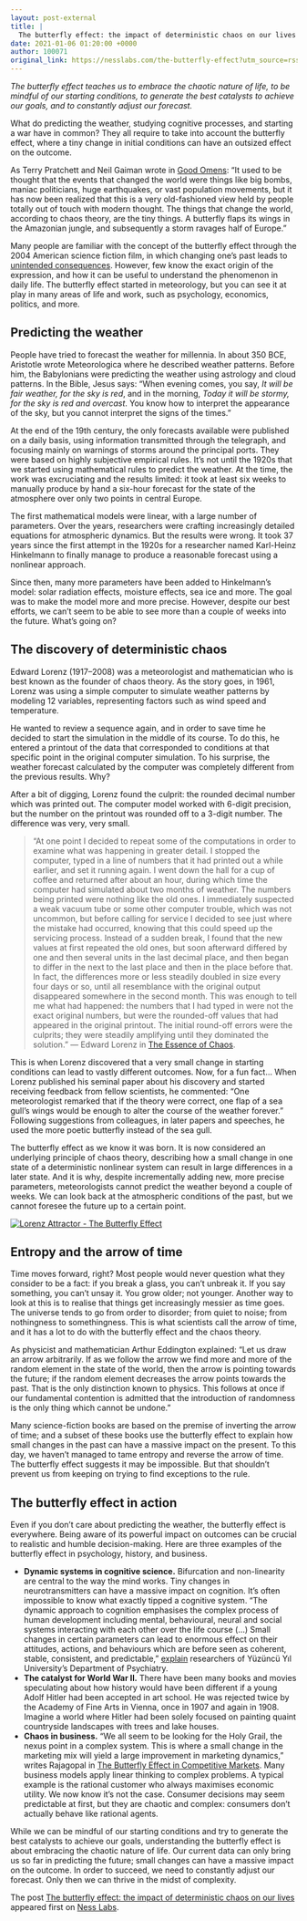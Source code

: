 ```yaml
---
layout: post-external
title: |
  The butterfly effect: the impact of deterministic chaos on our lives
date: 2021-01-06 01:20:00 +0000
author: 100071
original_link: https://nesslabs.com/the-butterfly-effect?utm_source=rss&utm_medium=rss&utm_campaign=the-butterfly-effect
---
```


_The butterfly effect teaches us to embrace the chaotic nature of life, to be mindful of our starting conditions, to generate the best catalysts to achieve our goals, and to constantly adjust our forecast._

What do predicting the weather, studying cognitive processes, and starting a war have in common? They all require to take into account the butterfly effect, where a tiny change in initial conditions can have an outsized effect on the outcome.

As Terry Pratchett and Neil Gaiman wrote in [Good Omens](https://amzn.to/3b9sJyu): “It used to be thought that the events that changed the world were things like big bombs, maniac politicians, huge earthquakes, or vast population movements, but it has now been realized that this is a very old-fashioned view held by people totally out of touch with modern thought. The things that change the world, according to chaos theory, are the tiny things. A butterfly flaps its wings in the Amazonian jungle, and subsequently a storm ravages half of Europe.”

Many people are familiar with the concept of the butterfly effect through the 2004 American science fiction film, in which changing one’s past leads to [unintended consequences](https://nesslabs.com/cobra-effect). However, few know the exact origin of the expression, and how it can be useful to understand the phenomenon in daily life. The butterfly effect started in meteorology, but you can see it at play in many areas of life and work, such as psychology, economics, politics, and more.

## Predicting the weather

People have tried to forecast the weather for millennia. In about 350 BCE, Aristotle wrote Meteorologica where he described weather patterns. Before him, the Babylonians were predicting the weather using astrology and cloud patterns. In the Bible, Jesus says: “When evening comes, you say, _It will be fair weather, for the sky is red_, and in the morning, _Today it will be stormy, for the sky is red and overcast_. You know how to interpret the appearance of the sky, but you cannot interpret the signs of the times.”

At the end of the 19th century, the only forecasts available were published on a daily basis, using information transmitted through the telegraph, and focusing mainly on warnings of storms around the principal ports. They were based on highly subjective empirical rules. It’s not until the 1920s that we started using mathematical rules to predict the weather. At the time, the work was excruciating and the results limited: it took at least six weeks to manually produce by hand a six-hour forecast for the state of the atmosphere over only two points in central Europe.

The first mathematical models were linear, with a large number of parameters. Over the years, researchers were crafting increasingly detailed equations for atmospheric dynamics. But the results were wrong. It took 37 years since the first attempt in the 1920s for a researcher named Karl-Heinz Hinkelmann to finally manage to produce a reasonable forecast using a nonlinear approach.

Since then, many more parameters have been added to Hinkelmann’s model: solar radiation effects, moisture effects, sea ice and more. The goal was to make the model more and more precise. However, despite our best efforts, we can’t seem to be able to see more than a couple of weeks into the future. What’s going on?

## The discovery of deterministic chaos

Edward Lorenz (1917–2008) was a meteorologist and mathematician who is best known as the founder of chaos theory. As the story goes, in 1961, Lorenz was using a simple computer to simulate weather patterns by modeling 12 variables, representing factors such as wind speed and temperature.

He wanted to review a sequence again, and in order to save time he decided to start the simulation in the middle of its course. To do this, he entered a printout of the data that corresponded to conditions at that specific point in the original computer simulation. To his surprise, the weather forecast calculated by the computer was completely different from the previous results. Why?

After a bit of digging, Lorenz found the culprit: the rounded decimal number which was printed out. The computer model worked with 6-digit precision, but the number on the printout was rounded off to a 3-digit number. The difference was very, very small.

> “At one point I decided to repeat some of the computations in order to examine what was happening in greater detail. I stopped the computer, typed in a line of numbers that it had printed out a while earlier, and set it running again. I went down the hall for a cup of coffee and returned after about an hour, during which time the computer had simulated about two months of weather. The numbers being printed were nothing like the old ones. I immediately suspected a weak vacuum tube or some other computer trouble, which was not uncommon, but before calling for service I decided to see just where the mistake had occurred, knowing that this could speed up the servicing process. Instead of a sudden break, I found that the new values at first repeated the old ones, but soon afterward differed by one and then several units in the last decimal place, and then began to differ in the next to the last place and then in the place before that. In fact, the differences more or less steadily doubled in size every four days or so, until all resemblance with the original output disappeared somewhere in the second month. This was enough to tell me what had happened: the numbers that I had typed in were not the exact original numbers, but were the rounded-off values that had appeared in the original printout. The initial round-off errors were the culprits; they were steadily amplifying until they dominated the solution.” — Edward Lorenz in [The Essence of Chaos](https://amzn.to/2LuHYqV).

This is when Lorenz discovered that a very small change in starting conditions can lead to vastly different outcomes. Now, for a fun fact… When Lorenz published his seminal paper about his discovery and started receiving feedback from fellow scientists, he commented: “One meteorologist remarked that if the theory were correct, one flap of a sea gull’s wings would be enough to alter the course of the weather forever.” Following suggestions from colleagues, in later papers and speeches, he used the more poetic butterfly instead of the sea gull.

The butterfly effect as we know it was born. It is now considered an underlying principle of chaos theory, describing how a small change in one state of a deterministic nonlinear system can result in large differences in a later state. And it is why, despite incrementally adding new, more precise parameters, meteorologists cannot predict the weather beyond a couple of weeks. We can look back at the atmospheric conditions of the past, but we cannot foresee the future up to a certain point.

[![Lorenz Attractor - The Butterfly Effect](https://nesslabs.com/wp-content/uploads/2021/01/lorenz_attractor.gif)](https://nesslabs.com/wp-content/uploads/2021/01/lorenz_attractor.gif)

## Entropy and the arrow of time

Time moves forward, right? Most people would never question what they consider to be a fact: if you break a glass, you can’t unbreak it. If you say something, you can’t unsay it. You grow older; not younger. Another way to look at this is to realise that things get increasingly messier as time goes. The universe tends to go from order to disorder; from quiet to noise; from nothingness to somethingness. This is what scientists call the arrow of time, and it has a lot to do with the butterfly effect and the chaos theory.

As physicist and mathematician Arthur Eddington explained: “Let us draw an arrow arbitrarily. If as we follow the arrow we find more and more of the random element in the state of the world, then the arrow is pointing towards the future; if the random element decreases the arrow points towards the past. That is the only distinction known to physics. This follows at once if our fundamental contention is admitted that the introduction of randomness is the only thing which cannot be undone.”

Many science-fiction books are based on the premise of inverting the arrow of time; and a subset of these books use the butterfly effect to explain how small changes in the past can have a massive impact on the present. To this day, we haven’t managed to tame entropy and reverse the arrow of time. The butterfly effect suggests it may be impossible. But that shouldn’t prevent us from keeping on trying to find exceptions to the rule.

## The butterfly effect in action

Even if you don’t care about predicting the weather, the butterfly effect is everywhere. Being aware of its powerful impact on outcomes can be crucial to realistic and humble decision-making. Here are three examples of the butterfly effect in psychology, history, and business.

- **Dynamic systems in cognitive science.** Bifurcation and non-linearity are central to the way the mind works. Tiny changes in neurotransmitters can have a massive impact on cognition. It’s often impossible to know what exactly tipped a cognitive system. “The dynamic approach to cognition emphasises the complex process of human development including mental, behavioural, neural and social systems interacting with each other over the life  course (…) Small changes in certain parameters can lead to enormous effect on their attitudes, actions, and behaviours which are before seen as coherent, stable, consistent, and predictable,” [explain](https://www.bibliomed.org/?mno=43010) researchers of Yüzüncü Yıl University’s Department of Psychiatry.
- **The catalyst for World War II.** There have been many books and movies speculating about how history would have been different if a young Adolf Hitler had been accepted in art school. He was rejected twice by the Academy of Fine Arts in Vienna, once in 1907 and again in 1908. Imagine a world where Hitler had been solely focused on painting quaint countryside landscapes with trees and lake houses.
- **Chaos in business.** “We all seem to be looking for the Holy Grail, the nexus point in a complex system. This is where a small change in the marketing mix will yield a large improvement in marketing dynamics,” writes Rajagopal in [The Butterfly Effect in Competitive Markets](https://amzn.to/3bnCvNw). Many business models apply linear thinking to complex problems. A typical example is the rational customer who always maximises economic utility. We now know it’s not the case. Consumer decisions may seem predictable at first, but they are chaotic and complex: consumers don’t actually behave like rational agents.

While we can be mindful of our starting conditions and try to generate the best catalysts to achieve our goals, understanding the butterfly effect is about embracing the chaotic nature of life. Our current data can only bring us so far in predicting the future; small changes can have a massive impact on the outcome. In order to succeed, we need to constantly adjust our forecast. Only then we can thrive in the midst of complexity.

The post [The butterfly effect: the impact of deterministic chaos on our lives](https://nesslabs.com/the-butterfly-effect) appeared first on [Ness Labs](https://nesslabs.com).
